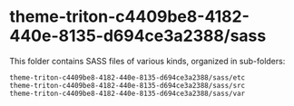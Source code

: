 # theme-triton-c4409be8-4182-440e-8135-d694ce3a2388/sass

This folder contains SASS files of various kinds, organized in sub-folders:

    theme-triton-c4409be8-4182-440e-8135-d694ce3a2388/sass/etc
    theme-triton-c4409be8-4182-440e-8135-d694ce3a2388/sass/src
    theme-triton-c4409be8-4182-440e-8135-d694ce3a2388/sass/var
